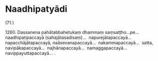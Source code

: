 # Naadhipatyādi

(71.)

1260\. Dassanena pahātabbahetukaṃ dhammaṃ saṃsaṭṭho…pe…  naadhipatipaccayā (sahajātasadisaṃ)…  napurejātapaccayā…  napacchājātapaccayā, naāsevanapaccayā…  nakammapaccayā…  satta, navipākapaccayā…  najhānapaccayā…  namaggapaccayā…  navippayuttapaccayā… .
